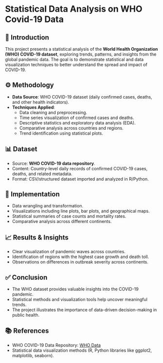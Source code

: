 # Statistical Data Analysis on WHO Covid-19 Data

## 📖 Introduction  
This project presents a statistical analysis of the **World Health Organization (WHO) COVID-19 dataset**, exploring trends, patterns, and insights from the global pandemic data. The goal is to demonstrate statistical and data visualization techniques to better understand the spread and impact of COVID-19.  

## ⚙️ Methodology  
- **Data Source**: WHO COVID-19 dataset (daily confirmed cases, deaths, and other health indicators).  
- **Techniques Applied**:  
  - Data cleaning and preprocessing.  
  - Time series visualization of confirmed cases and deaths.  
  - Descriptive statistics and exploratory data analysis (EDA).  
  - Comparative analysis across countries and regions.  
  - Trend identification using statistical plots.  

## 📊 Dataset  
- Source: **WHO COVID-19 data repository**.  
- Content: Country-level daily records of confirmed COVID-19 cases, deaths, and related metadata.  
- Format: CSV/structured dataset imported and analyzed in R/Python.  

## 🚀 Implementation  
- Data wrangling and transformation.  
- Visualizations including line plots, bar plots, and geographical maps.  
- Statistical summaries of case counts and mortality rates.  
- Comparative analysis across different continents.  

## 📈 Results & Insights  
- Clear visualization of pandemic waves across countries.  
- Identification of regions with the highest case growth and death toll.  
- Observations on differences in outbreak severity across continents.  


## ✅ Conclusion  
- The WHO dataset provides valuable insights into the COVID-19 pandemic.  
- Statistical methods and visualization tools help uncover meaningful trends.  
- The project illustrates the importance of data-driven decision-making in public health.  

## 📚 References  
- WHO COVID-19 Data Repository: [WHO Data](https://covid19.who.int/data)  
- Statistical data visualization methods (R, Python libraries like ggplot2, matplotlib, seaborn).  
